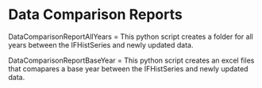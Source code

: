 # Data Comparison Reports

DataComparisonReportAllYears = This python script creates a folder for all years between the IFHistSeries and newly updated data. 

DataComparisonReportBaseYear = This python script creates an excel files that comapares a base year between the IFHistSeries and newly updated data. 
